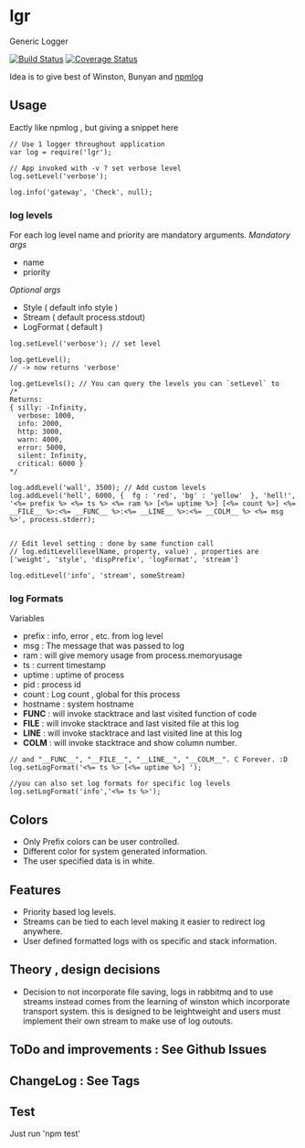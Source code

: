 # lgr
Generic Logger

[![Build Status](https://travis-ci.org/paytm/lgr.svg?branch=master)](https://travis-ci.org/paytm/lgr)
[![Coverage Status](https://coveralls.io/repos/github/paytm/lgr/badge.svg?branch=master)](https://coveralls.io/github/paytm/lgr?branch=master)

Idea is to give best of Winston, Bunyan and [npmlog](https://github.com/npm/npmlog)

## Usage
Eactly like npmlog , but giving a snippet here
```
// Use 1 logger throughout application
var log = require('lgr');

// App invoked with -v ? set verbose level
log.setLevel('verbose');

log.info('gateway', 'Check', null);
```


### log levels
For each log level name and priority are mandatory arguments.
*Mandatory args*
 - name
 - priority

*Optional args*
 - Style ( default info style )
 - Stream ( default process.stdout)
 - LogFormat ( default )

```
log.setLevel('verbose'); // set level 

log.getLevel();
// -> now returns 'verbose'

log.getLevels(); // You can query the levels you can `setLevel` to
/*
Returns:
{ silly: -Infinity,
  verbose: 1000,
  info: 2000,
  http: 3000,
  warn: 4000,
  error: 5000,
  silent: Infinity,
  critical: 6000 }
*/

log.addLevel('wall', 3500); // Add custom levels
log.addLevel('hell', 6000, {  fg : 'red', 'bg' : 'yellow'  }, 'hell!', '<%= prefix %> <%= ts %> <%= ram %> [<%= uptime %>] [<%= count %>] <%= __FILE__ %>:<%= __FUNC__ %>:<%= __LINE__ %>:<%= __COLM__ %> <%= msg %>', process.stderr);


// Edit level setting : done by same function call
// log.editLevel(levelName, property, value) , properties are ['weight', 'style', 'dispPrefix', 'logFormat', 'stream']

log.editLevel('info', 'stream', someStream)

```

### log Formats
Variables
 - prefix : info, error , etc. from log level
 - msg : The message that was passed to log
 - ram : will give memory usage from process.memoryusage
 - ts : current timestamp
 - uptime : uptime of process
 - pid : process id
 - count : Log count , global for this process
 - hostname : system hostname
 - __FUNC__ : will invoke stacktrace and last visited function of code
 - __FILE__ : will invoke stacktrace and last visited file at this log
 - __LINE__ : will invoke stacktrace and last visited line at this log
 - __COLM__ : will invoke stacktrace and show column number.

```
// and "__FUNC__", "__FILE__", "__LINE__", "__COLM__". C Forever. :D
log.setLogFormat('<%= ts %> [<%= uptime %>] ');

//you can also set log formats for specific log levels
log.setLogFormat('info','<%= ts %>');
```

## Colors
 - Only Prefix colors can be user controlled.
 - Different color for system generated information.
 - The user specified data is in white.

## Features
- Priority based log levels.
- Streams can be tied to each level making it easier to redirect log anywhere.
- User defined formatted logs with os specific and stack information.

## Theory , design decisions
- Decision to not incorporate file saving, logs in rabbitmq and to use streams instead comes from the learning of winston which incorporate transport system. this is designed to be leightweight and users must implement their own stream to make use of log outouts.

## ToDo and improvements : See Github Issues

## ChangeLog : See Tags

## Test
Just run 'npm test'
